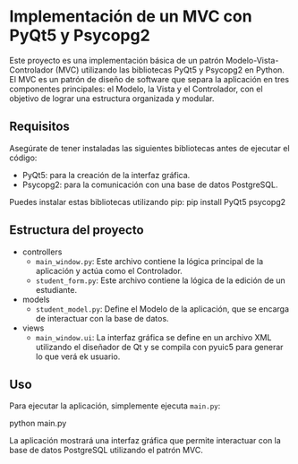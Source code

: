 # Implementación de un MVC con PyQt5 y Psycopg2

Este proyecto es una implementación básica de un patrón Modelo-Vista-Controlador (MVC) utilizando las bibliotecas PyQt5 y Psycopg2 en Python. El MVC es un patrón de diseño de software que separa la aplicación en tres componentes principales:
el Modelo, la Vista y el Controlador, con el objetivo de lograr una estructura organizada y modular.

## Requisitos

Asegúrate de tener instaladas las siguientes bibliotecas antes de ejecutar el código:

- PyQt5: para la creación de la interfaz gráfica.
- Psycopg2: para la comunicación con una base de datos PostgreSQL.

Puedes instalar estas bibliotecas utilizando pip:
pip install PyQt5 psycopg2

## Estructura del proyecto

- controllers
  - `main_window.py`: Este archivo contiene la lógica principal de la aplicación y actúa como el Controlador.
  - `student_form.py`: Este archivo contiene la lógica de la edición de un estudiante.
- models
  - `student_model.py`: Define el Modelo de la aplicación, que se encarga de interactuar con la base de datos.
- views
  - `main_window.ui`: La interfaz gráfica se define en un archivo XML utilizando el diseñador de Qt y se compila con pyuic5 para generar lo que verá ek usuario.

## Uso

Para ejecutar la aplicación, simplemente ejecuta `main.py`:

python main.py


La aplicación mostrará una interfaz gráfica que permite interactuar con la base de datos PostgreSQL utilizando el patrón MVC.
